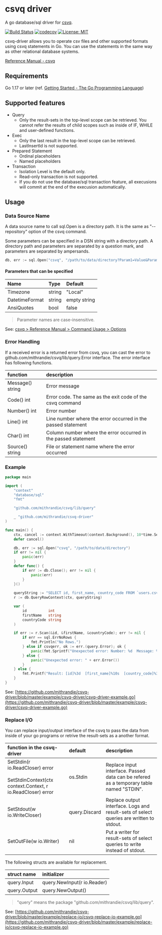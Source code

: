 # csvq driver

A go database/sql driver for [csvq](https://github.com/mithrandie/csvq).

[![Build Status](https://travis-ci.org/mithrandie/csvq-driver.svg?branch=master)](https://travis-ci.org/mithrandie/csvq-driver)
[![codecov](https://codecov.io/gh/mithrandie/csvq-driver/branch/master/graph/badge.svg)](https://codecov.io/gh/mithrandie/csvq-driver)
[![License: MIT](https://img.shields.io/badge/License-MIT-lightgrey.svg)](https://opensource.org/licenses/MIT)


csvq-driver allows you to operate csv files and other supported formats using csvq statements in Go.
You can use the statements in the same way as other relational database systems.

[Reference Manual - csvq](https://mithrandie.github.io/csvq/reference)


## Requirements

Go 1.17 or later (ref. [Getting Started - The Go Programming Language](https://golang.org/doc/install))


## Supported features

- Query
  - Only the result-sets in the top-level scope can be retrieved.
    You cannot refer the results of child scopes such as inside of IF, WHILE and user-defined functions.
- Exec
  - Only the last result in the top-level scope can be retrieved.
  - LastInsertId is not supported.
- Prepared Statement
  - Ordinal placeholders
  - Named placeholders
- Transaction
  - Isolation Level is the default only.
  - Read-only transaction is not supported.
  - If you do not use the database/sql transaction feature, all execusions will commit at the end of the execusion automatically.

## Usage

### Data Source Name

A data source name to call sql.Open is a directory path.
It is the same as "--repository" option of the csvq command.

Some parameters can be specified in a DSN string with a directory path.
A directory path and parameters are separated by a question mark, and parameters are separated by ampersands.

```go
db, err := sql.Open("csvq", "/path/to/data/directory?Param1=Value&Param2=Value")
```

#### Parameters that can be specified

| Name | Type | Default |
| :--- | :--- | :--- |
| Timezone | string | "Local" |
| DatetimeFormat | string | empty string |
| AnsiQuotes | bool | false |

> Parameter names are case-insensitive.

See: [csvq > Reference Manual > Command Usage > Options](https://mithrandie.github.io/csvq/reference/command.html#options)


### Error Handling

If a received error is a returned error from csvq, you can cast the error to github.com/mithrandie/csvq/lib/query.Error interface.
The error interface has following functions.

| function | description |
| :--- | :--- |
| Message() string | Error message |
| Code() int       | Error code. The same as the exit code of the csvq command |
| Number() int     | Error number |
| Line() int       | Line number where the error occurred in the passed statement |
| Char() int       | Column number where the error occurred in the passed statement |
| Source() string  | File or statement name where the error occurred |

### Example

```go
package main

import (
	"context"
	"database/sql"
	"fmt"

	"github.com/mithrandie/csvq/lib/query"

	_ "github.com/mithrandie/csvq-driver"
)

func main() {
	ctx, cancel := context.WithTimeout(context.Background(), 10*time.Second)
	defer cancel()

	db, err := sql.Open("csvq", "/path/to/data/directory")
	if err != nil {
		panic(err)
	}
	defer func() {
		if err := db.Close(); err != nil {
			panic(err)
		}
	}()
	
	queryString := "SELECT id, first_name, country_code FROM `users.csv` WHERE id = '12'"
	r := db.QueryRowContext(ctx, queryString)

	var (
		id          int
		firstName   string
		countryCode string
	)

	if err := r.Scan(&id, &firstName, &countryCode); err != nil {
		if err == sql.ErrNoRows {
			fmt.Println("No Rows.")
		} else if csvqerr, ok := err.(query.Error); ok {
			panic(fmt.Sprintf("Unexpected error: Number: %d  Message: %s", csvqerr.Number(), csvqerr.Message()))
		} else {
			panic("Unexpected error: " + err.Error())
		}
	} else {
		fmt.Printf("Result: [id]%3d  [first_name]%10s  [country_code]%3s\n", id, firstName, countryCode)
	}
}
```

See: [https://github.com/mithrandie/csvq-driver/blob/master/example/csvq-driver/csvq-driver-example.go](https://github.com/mithrandie/csvq-driver/blob/master/example/csvq-driver/csvq-driver-example.go)

### Replace I/O

You can replace input/output interface of the csvq to pass the data from inside of your go programs or retrive the result-sets as a another format.

| function in the csvq-driver                          | default       | description |
| :--- | :--- | :--- |
| SetStdin(r io.ReadCloser) error<br /><br />SetStdinContext(ctx context.Context, r io.ReadCloser) error | os.Stdin      | Replace input interface. Passed data can be refered as a temporary table named "STDIN". |
| SetStdout(w io.WriteCloser)                          | query.Discard | Replace output interface. Logs and result-sets of select queries are written to stdout. |
| SetOutFile(w io.Writer)                              | nil           | Put a writer for result-sets of select queries to write instead of stdout. |

The following structs are available for replacement.

| struct name  | initializer |
| :--- | :--- |
| query.Input  | query.NewInput(r io.Reader) |
| query.Output | query.NewOutput() |

> "query" means the package "github.com/mithrandie/csvq/lib/query".


See: [https://github.com/mithrandie/csvq-driver/blob/master/example/replace-io/csvq-replace-io-example.go](https://github.com/mithrandie/csvq-driver/blob/master/example/replace-io/csvq-replace-io-example.go)
